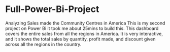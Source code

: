 # Full-Power-Bi-Project
Analyzing Sales made the Community Centres in America
This is my second project on Power Bi it took me about 25mins to build this. 
This dashboard covers the entire sales from all the regions in America. 
It is very interactive, and it shows the total sales by quantity, profit made, and discount given across all the regions in the country.  

